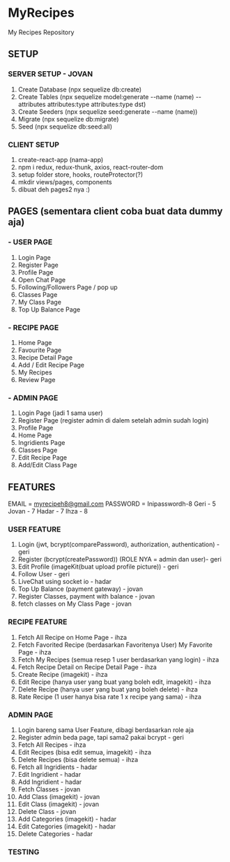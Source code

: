 # MyRecipes
My Recipes Repository

## SETUP
### SERVER SETUP - JOVAN
1. Create Database (npx sequelize db:create)
2. Create Tables (npx sequelize model:generate --name (name) --attributes attributes:type attributes:type dst)
3. Create Seeders (npx sequelize seed:generate --name (name))
4. Migrate (npx sequelize db:migrate)
5. Seed (npx sequelize db:seed:all)

### CLIENT SETUP
1. create-react-app (nama-app)
2. npm i redux, redux-thunk, axios, react-router-dom
3. setup folder store, hooks, routeProtector(?)
4. mkdir views/pages, components
5. dibuat deh pages2 nya :)

## PAGES (sementara client coba buat data dummy aja)
### - USER PAGE
1. Login Page 
2. Register Page
3. Profile Page
4. Open Chat Page
5. Following/Followers Page / pop up
6. Classes Page
7. My Class Page
8. Top Up Balance Page

### - RECIPE PAGE
1. Home Page
2. Favourite Page
3. Recipe Detail Page
4. Add / Edit Recipe Page
5. My Recipes 
6. Review Page

### - ADMIN PAGE
1. Login Page (jadi 1 sama user)
2. Register Page (register admin di dalem setelah admin sudah login)
3. Profile Page
4. Home Page
5. Ingridients Page
6. Classes Page
7. Edit Recipe Page
8. Add/Edit Class Page

## FEATURES
EMAIL = myrecipeh8@gmail.com
PASSWORD = Inipasswordh-8
Geri - 5
Jovan - 7
Hadar - 7
Ihza - 8
### USER FEATURE
1. Login (jwt, bcrypt(comparePassword), authorization, authentication) - geri
2. Register (bcrypt(createPassword)) (ROLE NYA = admin dan user)- geri 
3. Edit Profile (imageKit(buat upload profile picture)) - geri
4. Follow User - geri
5. LiveChat using socket io - hadar
6. Top Up Balance (payment gateway) - jovan
6. Register Classes, payment with balance - jovan
7. fetch classes on My Class Page - jovan

### RECIPE FEATURE
1. Fetch All Recipe on Home Page - ihza
2. Fetch Favorited Recipe (berdasarkan Favoritenya User) My Favorite Page - ihza
3. Fetch My Recipes (semua resep 1 user berdasarkan yang login) - ihza
4. Fetch Recipe Detail on Recipe Detail Page - ihza
5. Create Recipe (imagekit) - ihza
6. Edit Recipe (hanya user yang buat yang boleh edit, imagekit) - ihza
7. Delete Recipe (hanya user yang buat yang boleh delete) - ihza
8. Rate Recipe (1 user hanya bisa rate 1 x recipe yang sama) - ihza

### ADMIN PAGE
1. Login bareng sama User Feature, dibagi berdasarkan role aja
2. Register admin beda page, tapi sama2 pakai bcrypt - geri
3. Fetch All Recipes - ihza
4. Edit Recipes (bisa edit semua, imagekit) - ihza
5. Delete Recipes (bisa delete semua) - ihza
6. Fetch all Ingridients - hadar
7. Edit Ingridient - hadar
8. Add Ingridient - hadar
9. Fetch Classes - jovan
10. Add Class (imagekit) - jovan
11. Edit Class (imagekit) - jovan
12. Delete Class - jovan
13. Add Categories (imagekit) - hadar
14. Edit Categories (imagekit) - hadar
15. Delete Categories - hadar

### TESTING

